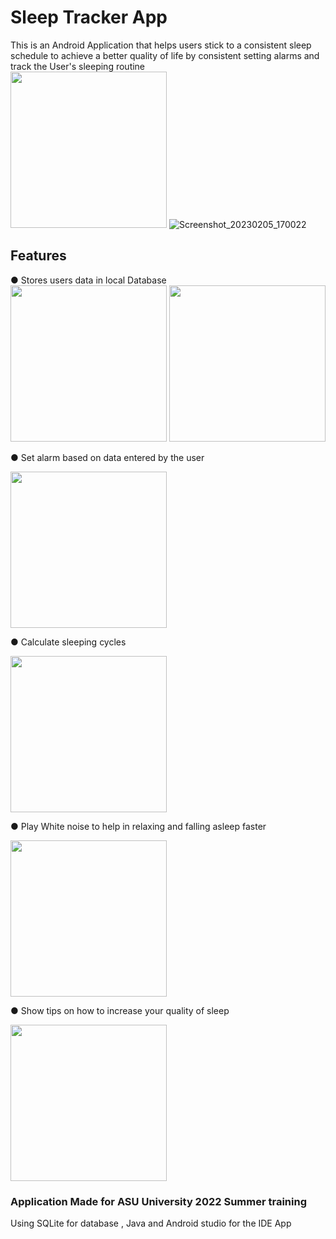 # Sleep Tracker App
This is an Android Application that helps users stick to a consistent sleep schedule to achieve a better quality of life by consistent setting alarms and track the User's sleeping routine<br>
<img src="https://user-images.githubusercontent.com/85433014/216901517-b70ab425-7080-4296-a040-575cc719aa4b.png" width="250"/>
![Screenshot_20230205_170022](https://user-images.githubusercontent.com/85433014/216901442-4f8c725e-1861-40e9-a2f7-e430de7a5e01.png)

## Features
● Stores users data in local Database <br>
<img src="https://user-images.githubusercontent.com/85433014/216901838-4a78a7ef-ea96-4aeb-a845-063b013c457e.png" width="250"/>
<img src="https://user-images.githubusercontent.com/85433014/216902121-dbdb28a7-d16b-40e0-b0eb-790f23c1fe5a.png" width="250"/>
<br>

● Set alarm based on data entered by the user <br>

<img src="https://user-images.githubusercontent.com/85433014/216902314-90efe2a3-37c4-4080-9409-a409b02f4504.png" width="250"/>
<br>

● Calculate sleeping cycles <br>

<img src="https://user-images.githubusercontent.com/85433014/216902548-fa39a8cc-43ea-4960-8863-397c1101e52c.png" width="250"/>
<br>

● Play White noise to help in relaxing and falling asleep faster <br>

<img src="https://user-images.githubusercontent.com/85433014/216902610-1edeea04-6a81-47c4-8499-00163bc91971.png" width="250"/>
<br>

● Show tips on how to increase your quality of sleep <br>

<img src="https://user-images.githubusercontent.com/85433014/216902655-0deae980-12f2-4ce0-b1a9-69542f03c67f.png" width="250"/>
<br>

### Application Made for ASU University 2022 Summer training
Using SQLite for database , Java and Android studio for the IDE App


